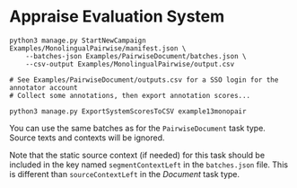 # Appraise Evaluation System

    python3 manage.py StartNewCampaign Examples/MonolingualPairwise/manifest.json \
        --batches-json Examples/PairwiseDocument/batches.json \
        --csv-output Examples/MonolingualPairwise/output.csv

    # See Examples/PairwiseDocument/outputs.csv for a SSO login for the annotator account
    # Collect some annotations, then export annotation scores...

    python3 manage.py ExportSystemScoresToCSV example13monopair

You can use the same batches as for the `PairwiseDocument` task type. Source
texts and contexts will be ignored.

Note that the static source context (if needed) for this task should be
included in the key named `segmentContextLeft` in the `batches.json` file. This
is different than `sourceContextLeft` in the *Document* task type.

